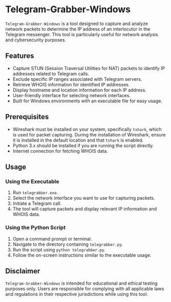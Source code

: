 # Telegram-Grabber-Windows

`Telegram-Grabber-Windows` is a tool designed to capture and analyze network packets to determine the IP address of an interlocutor in the Telegram messenger. This tool is particularly useful for network analysis and cybersecurity purposes.

## Features

- Capture STUN (Session Traversal Utilities for NAT) packets to identify IP addresses related to Telegram calls.
- Exclude specific IP ranges associated with Telegram servers.
- Retrieve WHOIS information for identified IP addresses.
- Display hostname and location information for each IP address.
- User-friendly interface for selecting network interfaces.
- Built for Windows environments with an executable file for easy usage.

## Prerequisites

- Wireshark must be installed on your system, specifically `tshark`, which is used for packet capturing. During the installation of Wireshark, ensure it is installed in the default location and that `tshark` is enabled.
- Python 3.x should be installed if you are running the script directly.
- Internet connection for fetching WHOIS data.

## Usage

### Using the Executable

1. Run `telegrabber.exe`.
2. Select the network interface you want to use for capturing packets.
3. Initiate a Telegram call.
4. The tool will capture packets and display relevant IP information and WHOIS data.

### Using the Python Script

1. Open a command prompt or terminal.
2. Navigate to the directory containing `telegrabber.py`.
3. Run the script using `python telegrabber.py`.
4. Follow the on-screen instructions similar to the executable usage.

## Disclaimer

`Telegram-Grabber-Windows` is intended for educational and ethical testing purposes only. Users are responsible for complying with all applicable laws and regulations in their respective jurisdictions while using this tool.
